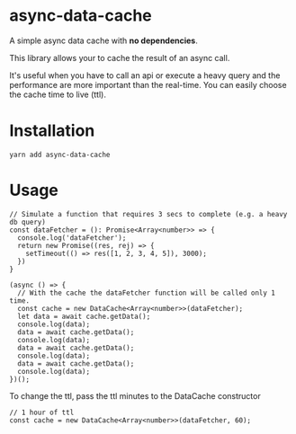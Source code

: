 # async-data-cache
A simple async data cache with __no dependencies__.

This library allows your to cache the result of an async call. 

It's useful when you have to call an api or execute a heavy query and the performance are more important than the real-time.
You can easily choose the cache time to live (ttl).

# Installation
```
yarn add async-data-cache
```

# Usage
```
// Simulate a function that requires 3 secs to complete (e.g. a heavy db query)
const dataFetcher = (): Promise<Array<number>> => {
  console.log('dataFetcher');
  return new Promise((res, rej) => {
    setTimeout(() => res([1, 2, 3, 4, 5]), 3000);
  })
}

(async () => {
  // With the cache the dataFetcher function will be called only 1 time.
  const cache = new DataCache<Array<number>>(dataFetcher);
  let data = await cache.getData();
  console.log(data);
  data = await cache.getData();
  console.log(data);
  data = await cache.getData();
  console.log(data);
  data = await cache.getData();
  console.log(data);
})();
```

To change the ttl, pass the ttl minutes to the DataCache constructor
```
// 1 hour of ttl
const cache = new DataCache<Array<number>>(dataFetcher, 60);
```
